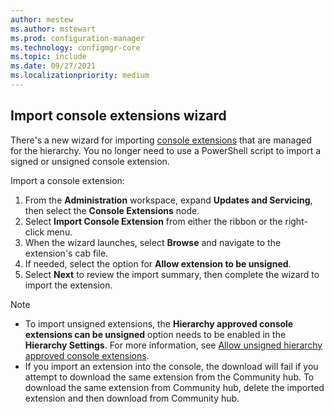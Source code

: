 ```yaml
---
author: mestew
ms.author: mstewart
ms.prod: configuration-manager
ms.technology: configmgr-core
ms.topic: include
ms.date: 09/27/2021
ms.localizationpriority: medium
---
```

## <a name="bkmk_import"></a> Import console extensions wizard
<!--9741121, 9761129-->

There's a new wizard for importing [console extensions](../../../../servers/manage/admin-console-extensions.md) that are managed for the hierarchy. You no longer need to use a PowerShell script to import a signed or unsigned console extension.

Import a console extension:

1. From the **Administration** workspace, expand **Updates and Servicing**, then select the **Console Extensions** node.
1. Select **Import Console Extension** from either the ribbon or the right-click menu.
1. When the wizard launches, select **Browse** and navigate to the extension's cab file.
1. If needed, select the option for **Allow extension to be unsigned**.
1. Select **Next** to review the import summary, then complete the wizard to import the extension.

> [!Note] 
> - To import unsigned extensions, the **Hierarchy approved console extensions can be unsigned** option needs to be enabled in the **Hierarchy Settings**. For more information, see [Allow unsigned hierarchy approved console extensions](../../../../servers/manage/admin-console-extensions.md#bkmk_allow-unsigned).
> - If you import an extension into the console, the download will fail if you attempt to download the same extension from the Community hub. To download the same extension from Community hub, delete the imported extension and then download from Community hub. <!--12375723-->
